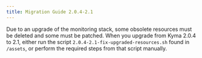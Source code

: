 ```yaml
---
title: Migration Guide 2.0.4-2.1
---
```


Due to an upgrade of the monitoring stack, some obsolete resources must be deleted and some must be patched.
When you upgrade from Kyma 2.0.4 to 2.1, either run the script `2.0.4-2.1-fix-upgraded-resources.sh` found in `/assets`, or perform the required steps from that script manually.
